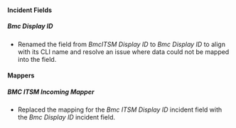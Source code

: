 
#### Incident Fields

##### Bmc Display ID

- Renamed the field from *BmcITSM Display ID* to *Bmc Display ID* to align with its CLI name and resolve an issue where data could not be mapped into the field.

#### Mappers

##### BMC ITSM Incoming Mapper

- Replaced the mapping for the *Bmc ITSM Display ID* incident field with the *Bmc Display ID* incident field.

